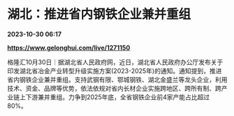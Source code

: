# 湖北：推进省内钢铁企业兼并重组

**2023-10-30 06:17**

**https://www.gelonghui.com/live/1271150**

格隆汇10月30日｜据湖北省人民政府网，近日，湖北省人民政府办公厅发布关于印发湖北省冶金产业转型升级实施方案(2023-2025年)的通知。通知提到，推进省内钢铁企业兼并重组。支持武钢有限、鄂城钢铁、湖北金盛兰等龙头企业，利用技术、资金、品牌等优势，依法依规对省内长材企业实施跨地区、跨所有制、跨产业链上下游兼并重组。力争到2025年底，全省钢铁企业前4家产能占比超过80%。
